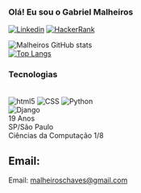 
### Olá! Eu sou o Gabriel Malheiros

[![Linkedin](https://img.shields.io/badge/LinkedIn-0077B5?style=for-the-badge&logo=linkedin&logoColor=white)](linkedin.com/in/gabriel-malheiros-881889254)
[![HackerRank](https://img.shields.io/badge/-Hackerrank-2EC866?style=for-the-badge&logo=HackerRank&logoColor=white
)](https://www.hackerrank.com/malheiroschaves)

![Malheiros GitHub stats](https://github-readme-stats.vercel.app/api?username=GabrielMalheiros-byte&show_icons=true&theme=tokyonight)<br/>
[![Top Langs](https://github-readme-stats.vercel.app/api/top-langs/?username=GabrielMalheiros-byte)](https://github.com/anuraghazra/github-readme-stats)

### Tecnologias 
<div style="display: inline_block"><br/>
    <img align=center alt="html5" src="https://img.shields.io/badge/HTML5-E34F26?style=for-the-badge&logo=html5&logoColor=white"/>
    <img align=center alt="CSS" src="https://img.shields.io/badge/CSS3-1572B6?style=for-the-badge&logo=css3&logoColor=white"/>
    <img align="center" alt="Python" src="https://img.shields.io/badge/Python-14354C?style=for-the-badge&logo=python&logoColor=white"/><br/>
    <img align="center" alt="Django" src="https://img.shields.io/badge/Django-092E20?style=for-the-badge&logo=django&logoColor=white"/>
</div>
19 Anos<br/>
SP/São Paulo<br/>
Ciências da Computação 1/8<br/>

## Email:
Email: malheiroschaves@gmail.com
